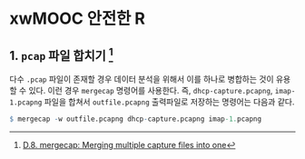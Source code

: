 # xwMOOC 안전한 R
 


## 1. `pcap` 파일 합치기 [^merge-pcap]

[^merge-pcap]: [D.8. mergecap: Merging multiple capture files into one](https://www.wireshark.org/docs/wsug_html_chunked/AppToolsmergecap.html)

다수 `.pcap` 파일이 존재할 경우 데이터 분석을 위해서 이를 하나로 병합하는 것이 유용할 수 있다.
이런 경우 `mergecap` 명령어를 사용한다. 즉, `dhcp-capture.pcapng`, `imap-1.pcapng` 파일을 합쳐서 
`outfile.pcapng` 출력파일로 저장하는 명령어는 다음과 같다.


```r
$ mergecap -w outfile.pcapng dhcp-capture.pcapng imap-1.pcapng
```
